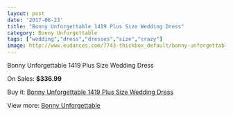 ```yaml
---
layout: post
date: '2017-06-23'
title: "Bonny Unforgettable 1419 Plus Size Wedding Dress"
category: Bonny Unforgettable
tags: ["wedding","dress","dresses","size","crazy"]
image: http://www.eudances.com/7743-thickbox_default/bonny-unforgettable-1419-plus-size-wedding-dress.jpg
---
```

Bonny Unforgettable 1419 Plus Size Wedding Dress

On Sales: **$336.99**
<a href="https://www.eudances.com/en/bonny-unforgettable/2736-bonny-unforgettable-1419-plus-size-wedding-dress.html"><amp-img layout="responsive" width="600" height="600" src="//www.eudances.com/7743-thickbox_default/bonny-unforgettable-1419-plus-size-wedding-dress.jpg" alt="Bonny Unforgettable 1419 Plus Size Wedding Dress 0" /></a>
<a href="https://www.eudances.com/en/bonny-unforgettable/2736-bonny-unforgettable-1419-plus-size-wedding-dress.html"><amp-img layout="responsive" width="600" height="600" src="//www.eudances.com/7745-thickbox_default/bonny-unforgettable-1419-plus-size-wedding-dress.jpg" alt="Bonny Unforgettable 1419 Plus Size Wedding Dress 1" /></a>
<a href="https://www.eudances.com/en/bonny-unforgettable/2736-bonny-unforgettable-1419-plus-size-wedding-dress.html"><amp-img layout="responsive" width="600" height="600" src="//www.eudances.com/7744-thickbox_default/bonny-unforgettable-1419-plus-size-wedding-dress.jpg" alt="Bonny Unforgettable 1419 Plus Size Wedding Dress 2" /></a>

Buy it: [Bonny Unforgettable 1419 Plus Size Wedding Dress](https://www.eudances.com/en/bonny-unforgettable/2736-bonny-unforgettable-1419-plus-size-wedding-dress.html "Bonny Unforgettable 1419 Plus Size Wedding Dress")

View more: [Bonny Unforgettable](https://www.eudances.com/en/41-bonny-unforgettable "Bonny Unforgettable")